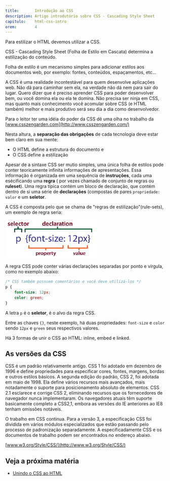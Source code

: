 ```yaml
---
title:       Introdução ao CSS
description: Artigo introdutório sobre CSS - Cascading Style Sheet
capitulo:    html-css-intro
orem:        4
---
```


Para estilizar o HTML devemos utilizar a CSS.

CSS - Cascading Style Sheet (Folha de Estilo em Cascata) determina a estilização do conteúdo.

Folha de estilo é um mecanismo simples para adicionar estilos aos documentos web, por exemplo: fontes, 
conteúdos, espaçamentos, etc...

A CSS é uma realidade incontestável para quem desenvolve aplicações web. Não dá para caminhar sem ela, na verdade não dá
nem para sair do lugar. Quero dizer que é preciso aprender CSS para poder desenvolver bem, ou você domina ela ou ela te domina.
Não precisa ser ninja em CSS, mas quanto mais conhecimento você acomular sobre CSS (e HTML também) melhor e mais produtivo
será seu dia a dia como desenvolvedor.

Para o leitor ter uma idéia do poder da CSS dê uma olha no trabalho da [www.csszengarden.com](http://www.csszengarden.com/)

Nesta altura, a __separação das obrigações__ de cada tecnologia deve estar bem claro em sua mente:

- O HTML define a estrutura do documento e
- O CSS define a estilização

Apesar de a sintaxe CSS ser mutio simples, uma única folha de estilos pode conter teoricamente infinita informações de
apresentações. Essa informação é organizada em uma sequência de __instruções__, cada uma esécificando uma __regra__ (
por vezes chamado de conjunto de regras ou __ruleset__). Uma regra típica contém um bloco de declaração, que contém dentro
de si uma série de __declarações__ (compostas de pares `propriedade: valor` e um __seletor__.

A CSS é composta pelo que se chama de "regras de estilização"(rule-sets), um exemplo de regra seria: 

![Figura ilustrando uma rouler set](css-syntax01.png "Figura ilustrando uma rouler set")

A regra CSS pode conter várias declarações separadas por ponto e vírgula, como no exemplo abaixo:

```css
/* CSS também possuem comentários e você deve utilizá-los */
p {
    font-size: 12px;
    color: green;
}
```

A letra `p` é o __seletor__, é o alvo da regra CSS.

Entre as chaves `{}`, neste exemplo, há duas propriedades: `font-size` e `color` sendo `12px` e `green` seus respectivos valores.

Há 3 formas de unir o CSS ao HTML: inline, embed e linked.



As versões da CSS
---

CSS é um padrão relativamente antigo. CSS 1 foi adotado em dezembro de 1996 e define propriedades para especificar cores,
fontes, margens, bordas e outros estilos básicos. A segunda edição do padrão, CSS 2, foi adotada em maio de 1998. Ela
define vários recursos mais avançados, mais notadamente o suporte para posicionamento absoluto de elementos. CSS 2.1
esclarece e corrige CSS 2, eliminando recursos que os fornecedores de navegador nunca implementaram. Os navegadores atuais
têm suporte basicamente completo a CSS2,1, embora as versões do IE anteriores ao IE8 tenham omissões notáveis. 

O trabalho em CSS continua. Para a versão 3, a especificação CSS foi dividida em vários módulos especializados que estão
passando pelo processo de padronização separadamente. A especificadamente CSS e os documentos de trabalho podem ser
encontrados no endereço abaixo.

[www.w3.org/Style/CSS/](http://www.w3.org/Style/CSS/)



Veja a próxima matéria
---

- [Unindo o CSS ao HTML](/html-css/unindo-css-html/)